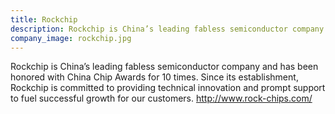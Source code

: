 ```yaml
---
title: Rockchip
description: Rockchip is China’s leading fabless semiconductor company and has been honored with China Chip Awards for 10 times. Since its establishment, Rockchip is committed to providing technical innovation and prompt support to fuel successful growth for our customers.
company_image: rockchip.jpg
---
```

Rockchip is China’s leading fabless semiconductor company and has been honored with China Chip Awards for 10 times. Since its establishment, Rockchip is committed to providing technical innovation and prompt support to fuel successful growth for our customers. http://www.rock-chips.com/
